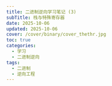 ```yaml
---
title: 二进制逆向学习笔记 (3)
subTitle: 栈与特殊寄存器
date: 2025-10-06
updated: 2025-10-06
cover: /cover/binary/cover_thethr.jpg
toc: true
categories:
  - 学习
  - 二进制逆向
tags:
  - 二进制
  - 逆向工程
---
```

